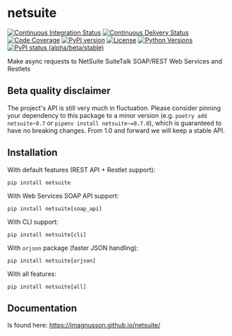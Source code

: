# netsuite

[![Continuous Integration Status](https://github.com/jmagnusson/netsuite/actions/workflows/ci.yml/badge.svg)](https://github.com/jmagnusson/netsuite/actions/workflows/ci.yml)
[![Continuous Delivery Status](https://github.com/jmagnusson/netsuite/actions/workflows/cd.yml/badge.svg)](https://github.com/jmagnusson/netsuite/actions/workflows/cd.yml)
[![Code Coverage](https://img.shields.io/codecov/c/github/jmagnusson/netsuite?color=%2334D058)](https://codecov.io/gh/jmagnusson/netsuite)
[![PyPI version](https://img.shields.io/pypi/v/netsuite.svg)](https://pypi.python.org/pypi/netsuite/)
[![License](https://img.shields.io/pypi/l/netsuite.svg)](https://pypi.python.org/pypi/netsuite/)
[![Python Versions](https://img.shields.io/pypi/pyversions/netsuite.svg)](https://pypi.org/project/netsuite/)
[![PyPI status (alpha/beta/stable)](https://img.shields.io/pypi/status/netsuite.svg)](https://pypi.python.org/pypi/netsuite/)

Make async requests to NetSuite SuiteTalk SOAP/REST Web Services and Restlets

## Beta quality disclaimer

The project's API is still very much in fluctuation. Please consider pinning your dependency to this package to a minor version (e.g. `poetry add netsuite~0.7` or `pipenv install netsuite~=0.7.0`), which is guaranteed to have no breaking changes. From 1.0 and forward we will keep a stable API.

## Installation

With default features (REST API + Restlet support):

    pip install netsuite

With Web Services SOAP API support:

    pip install netsuite[soap_api]

With CLI support:

    pip install netsuite[cli]

With `orjson` package (faster JSON handling):

    pip install netsuite[orjson]

With all features:

    pip install netsuite[all]

## Documentation

Is found here: https://jmagnusson.github.io/netsuite/
